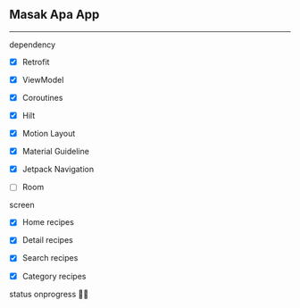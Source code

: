 ## Masak Apa App
---
dependency

- [x] Retrofit

- [x] ViewModel

- [x] Coroutines

- [x] Hilt

- [x] Motion Layout

- [x] Material Guideline

- [x] Jetpack Navigation

- [ ] Room

screen

- [x] Home recipes

- [x] Detail recipes

- [x] Search recipes

- [x] Category recipes

status onprogress 🧙‍♂️